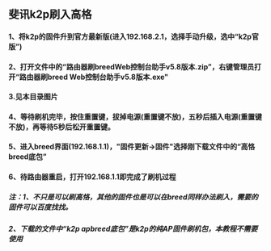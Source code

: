 ## 斐讯k2p刷入高格



#### **1、将k2p的固件升到官方最新版(进入192.168.2.1，选择手动升级，选中“k2p官版”)**

#### 2、打开文件中的“路由器刷breedWeb控制台助手v5.8版本.zip”，右键管理员打开“路由器刷breed Web控制台助手v5.8版本.exe"

#### 3.见本目录图片

#### 4、等待刷机完毕，按住重置键，拔掉电源(重置键不放)，五秒后插入电源(重置键不放)，再等待5秒后松开重置键。

#### 5、进入breed界面(192.168.1.1)，"固件更新->固件"选择刚下载文件中的“高恪breed底包”

####  **6、待路由器重启，打开192.168.1.1即完成了刷机过程**

##### 注：1、不只是可以刷高恪，其他的固件也是可以在breed同样办法刷入，需要的固件可以百度找找。

#####         2、下载的文件中“k2p apbreed底包”是k2p的纯AP固件刷机包，本教程不需要使用


